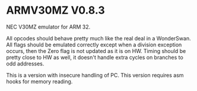 # ARMV30MZ V0.8.3
NEC V30MZ emulator for ARM 32.

All opcodes should behave pretty much like the real deal in a WonderSwan.
All flags should be emulated correctly except when a division exception occurs,
then the Zero flag is not updated as it is on HW.
Timing should be pretty close to HW as well, it doesn't handle extra cycles on branches to odd addresses.

This is a version with insecure handling of PC.
This version requires asm hooks for memory reading.
